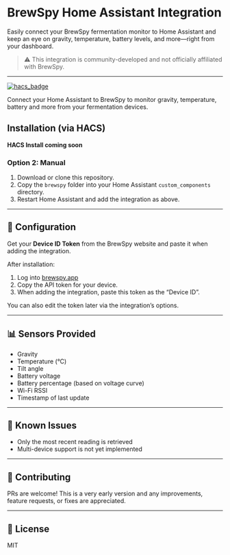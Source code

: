 # BrewSpy Home Assistant Integration

Easily connect your BrewSpy fermentation monitor to Home Assistant and keep an eye on gravity, temperature, battery levels, and more—right from your dashboard.

> ⚠️ This integration is community-developed and not officially affiliated with BrewSpy.

---
[![hacs_badge](https://img.shields.io/badge/HACS-Custom-orange.svg?style=flat-square)](https://hacs.xyz/)

Connect your Home Assistant to BrewSpy to monitor gravity, temperature, battery and more from your fermentation devices.

## Installation (via HACS)

**HACS Install coming soon**


### Option 2: Manual

1. Download or clone this repository.
2. Copy the `brewspy` folder into your Home Assistant `custom_components` directory.
3. Restart Home Assistant and add the integration as above.

---

## 🔧 Configuration

Get your **Device ID Token** from the BrewSpy website and paste it when adding the integration.

After installation:

1. Log into [brewspy.app](https://brewspy.app/app)
2. Copy the API token for your device.
3. When adding the integration, paste this token as the “Device ID”.

You can also edit the token later via the integration’s options.

---

## 📊 Sensors Provided

- Gravity
- Temperature (°C)
- Tilt angle
- Battery voltage
- Battery percentage (based on voltage curve)
- Wi-Fi RSSI
- Timestamp of last update

---

## 🧪 Known Issues

- Only the most recent reading is retrieved
- Multi-device support is not yet implemented

---

## 🤝 Contributing

PRs are welcome! This is a very early version and any improvements, feature requests, or fixes are appreciated.

---

## 📜 License

MIT
